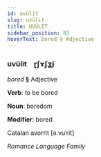 ```yaml
---
id: uvülit
slug: uvülit
title: UVÜLİT
sidebar_position: 83
hoverText: bored § Adjective
---
```


### uvülit&emsp;<span kind="abugida">ɽʃɤʄʓ̆ɟ</span>

*bored* **§** Adjective

**Verb**: to be bored

**Noun**: boredom

**Modifier**: bored

Catalan avorrit [ə.vuˈrit]

*Romance Language Family*